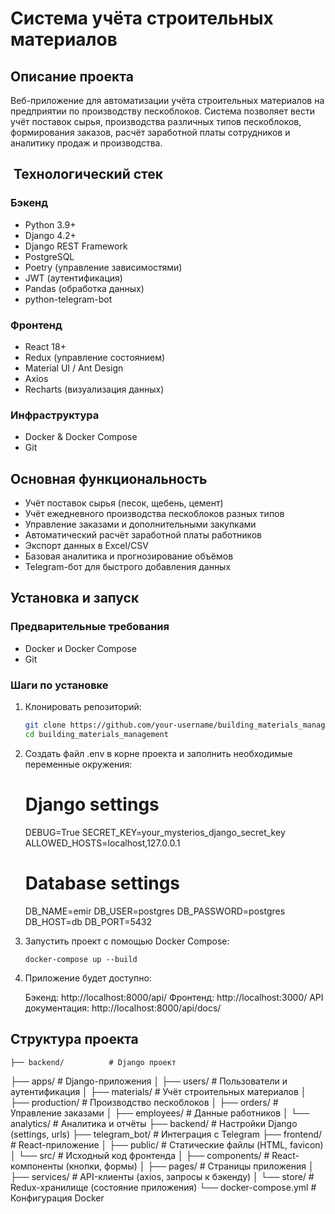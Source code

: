# Система учёта строительных материалов

## Описание проекта

Веб-приложение для автоматизации учёта строительных материалов на предприятии по производству пескоблоков. Система позволяет вести учёт поставок сырья, производства различных типов пескоблоков, формирования заказов, расчёт заработной платы сотрудников и аналитику продаж и производства.

## ️ Технологический стек

### Бэкенд

- Python 3.9+
- Django 4.2+
- Django REST Framework
- PostgreSQL
- Poetry (управление зависимостями)
- JWT (аутентификация)
- Pandas (обработка данных)
- python-telegram-bot

### Фронтенд

- React 18+
- Redux (управление состоянием)
- Material UI / Ant Design
- Axios
- Recharts (визуализация данных)

### Инфраструктура

- Docker & Docker Compose
- Git

## Основная функциональность

- Учёт поставок сырья (песок, щебень, цемент)
- Учёт ежедневного производства пескоблоков разных типов
- Управление заказами и дополнительными закупками
- Автоматический расчёт заработной платы работников
- Экспорт данных в Excel/CSV
- Базовая аналитика и прогнозирование объёмов
- Telegram-бот для быстрого добавления данных

## Установка и запуск

### Предварительные требования

- Docker и Docker Compose
- Git

### Шаги по установке

1. Клонировать репозиторий:

   ```bash
   git clone https://github.com/your-username/building_materials_management.git
   cd building_materials_management

   ```

2. Создать файл .env в корне проекта и заполнить необходимые переменные окружения:

   # Django settings

   DEBUG=True
   SECRET_KEY=your_mysterios_django_secret_key
   ALLOWED_HOSTS=localhost,127.0.0.1

   # Database settings

   DB_NAME=emir
   DB_USER=postgres
   DB_PASSWORD=postgres
   DB_HOST=db
   DB_PORT=5432

3. Запустить проект с помощью Docker Compose:

   ```
   docker-compose up --build
   ```

4. Приложение будет доступно:

   Бэкенд: http://localhost:8000/api/
   Фронтенд: http://localhost:3000/
   API документация: http://localhost:8000/api/docs/

## Структура проекта

    ├── backend/          # Django проект

├── apps/ # Django-приложения
│ ├── users/ # Пользователи и аутентификация
│ ├── materials/ # Учёт строительных материалов
│ ├── production/ # Производство пескоблоков
│ ├── orders/ # Управление заказами
│ ├── employees/ # Данные работников
│ └── analytics/ # Аналитика и отчёты
├── backend/ # Настройки Django (settings, urls)
├── telegram_bot/ # Интеграция с Telegram
├── frontend/ # React-приложение
│ ├── public/ # Статические файлы (HTML, favicon)
│ └── src/ # Исходный код фронтенда
│ ├── components/ # React-компоненты (кнопки, формы)
│ ├── pages/ # Страницы приложения
│ ├── services/ # API-клиенты (axios, запросы к бэкенду)
│ └── store/ # Redux-хранилище (состояние приложения)
└── docker-compose.yml # Конфигурация Docker

